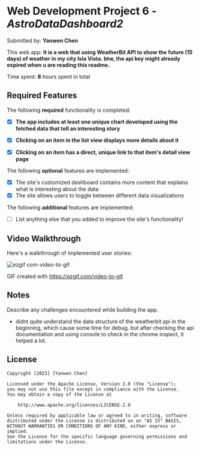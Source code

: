# Web Development Project 6 - *AstroDataDashboard2*

Submitted by: **Yanwen Chen**

This web app: **It is a web that using WeatherBit API to show the future (15 days) of weather in my city Isla Vista. btw, the api key might already expired when u are reading this readme.**

Time spent: **8** hours spent in total

## Required Features

The following **required** functionality is completed:

- [x] **The app includes at least one unique chart developed using the fetched data that tell an interesting story**
- [x] **Clicking on an item in the list view displays more details about it**
- [x] **Clicking on an item has a direct, unique link to that item's detail view page**


The following **optional** features are implemented:

- [x] The site's customized dashboard contains more content that explains what is interesting about the data
- [x] The site allows users to toggle between different data visualizations

The following **additional** features are implemented:

* [ ] List anything else that you added to improve the site's functionality!

## Video Walkthrough

Here's a walkthrough of implemented user stories:

![ezgif com-video-to-gif](https://github.com/AdeDeepFishing/AstroDataDashboard2/assets/91364746/86092974-a205-442f-96c4-dc2bda8f58b5)




<!-- Replace this with whatever GIF tool you used! -->
GIF created with https://ezgif.com/video-to-gif.

## Notes

Describe any challenges encountered while building the app.
 - didnt quite understand the data structure of the weatherbit api in the beginning, which cause some time for debug. but after checking the api documentation and using console to check in the chrome inspect, it helped a lot.

## License

    Copyright [2023] [Yanwen Chen]

    Licensed under the Apache License, Version 2.0 (the "License");
    you may not use this file except in compliance with the License.
    You may obtain a copy of the License at

        http://www.apache.org/licenses/LICENSE-2.0

    Unless required by applicable law or agreed to in writing, software
    distributed under the License is distributed on an "AS IS" BASIS,
    WITHOUT WARRANTIES OR CONDITIONS OF ANY KIND, either express or implied.
    See the License for the specific language governing permissions and
    limitations under the License.
